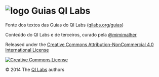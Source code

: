 # ![logo](http://qilabs.org/static/images/logoBB-circle-small.png) Guias QI Labs

Fonte dos textos das Guias do QI Labs ([qilabs.org/guias](http://qilabs.org/guias))

Conteúdo do QI Labs e de terceiros, curado pela [@mimimalher](http://qilabs.org/@michelle)

Released under the [Creative Commons Attribution-NonCommercial 4.0 International License](https://i.creativecommons.org/l/by-nc/4.0/88x31.png)

[![Creative Commons License](https://i.creativecommons.org/l/by-nc/4.0/88x31.png)](http://creativecommons.org/licenses/by-nc/4.0/)

© 2014 The [QI Labs](https://github.com/QI-Labs) authors 
